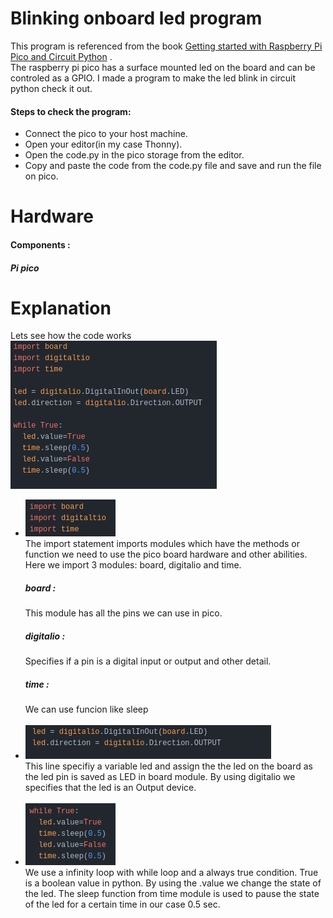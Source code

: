 # Blinking onboard led program
This program is referenced from the book <a href="https://cdn-learn.adafruit.com/downloads/pdf/getting-started-with-raspberry-pi-pico-circuitpython.pdf?timestamp=1620201933">Getting started with Raspberry Pi Pico and Circuit Python</a> .</br>
The raspberry pi pico has a surface mounted led on the board and can be controled as a GPIO. I made a program to make the led blink in circuit python check it out.
<h4>Steps to check the program:</h4>
<ul>
<li>Connect the pico to your host machine.</li>
<li>Open your editor(in my case Thonny).</li>
<li>Open the code.py in the pico storage from the editor.</li>
<li>Copy and paste the code from the code.py file and save and run the file on pico.</li>
</ul>

# Hardware 
<h4>Components : </h4>
  <h5>Pi pico</h5>
  
# Explanation
Lets see how the code works
</br><img src="https://raw.githubusercontent.com/slothtae/playing_with_pico/main/Blink/image.png"></br>
<ul> 
  <li><img src="https://github.com/slothtae/playing_with_pico/blob/main/Blink/image%201.png?raw=true"></br>
  The import statement imports modules which have the methods or function we need to use the pico board hardware and other abilities.
  Here we import 3 modules: board, digitalio and time.</br><h5>board :</h5>This module has all the pins we can use in pico.</br><h5>digitalio :</h5>Specifies if a pin is a digital input or output and other detail.</br><h5>time :</h5>We can use funcion like sleep</li></br>
  <li><img src="https://github.com/slothtae/playing_with_pico/blob/main/Blink/image%202.png?raw=true"></br>This line specifiy a variable led and assign the the led on the board as the led pin is saved as LED in board module. By using digitalio we specifies that the led is an Output device.</li></br> 
  <li><img src="https://github.com/slothtae/playing_with_pico/blob/main/Blink/image%203.png?raw=true"></br>We use a infinity loop with while loop and a always true condition. True is a boolean value in python. By using the .value we change the state of the led. The sleep function from time module is used to pause the state of the led for a certain time in our case 0.5 sec.</li> 
  
</ul>
